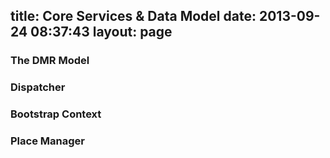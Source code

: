 title: Core Services & Data Model
date: 2013-09-24 08:37:43
layout: page
---

### The DMR Model

### Dispatcher

### Bootstrap Context

### Place Manager
